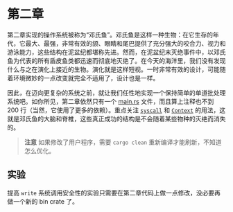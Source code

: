 ﻿# 第二章

第二章实现的操作系统被称为“邓氏鱼”。邓氏鱼是这样一种生物：在它生存的年代，它最大、最强，非常有效的颌、眼睛和尾巴提供了充分强大的咬合力、视力和游泳能力，这些结构在泥盆纪都堪称先进。然而，在泥盆纪末灭绝事件中，以邓氏鱼为代表的所有盾皮鱼类都迅速而彻底地灭绝了。在今天的海洋里，我们没有发现什么与之在演化上接近的生物。演化就是这样短视。一时非常有效的设计，可能随着环境微妙的一点改变就完全不适用了，设计也是一样。

因此，在迈向更复杂的系统之前，就让我们任性地实现一个保持简单的单道批处理系统吧。如你所见，第二章依然只有一个 [main.rs](src/main.rs) 文件，而且算上注释也不到 200 行（当然，它使用了更多的依赖）。重点关注 [`syscall`](src/main.rs#L57) 和 [`Context`](src/main.rs#L72) 的用法，这就是邓氏鱼的大脑和脊椎，这些真正成功的结构是不会随着某些物种的灭绝而消失的。

> **注意** 如果修改了用户程序，需要 `cargo clean` 重新编译才能刷新，不知道怎么优化。

## 实验

提高 `write` 系统调用安全性的实验只需要在第二章代码上做一点修改，没必要再做一个新的 bin crate 了。
